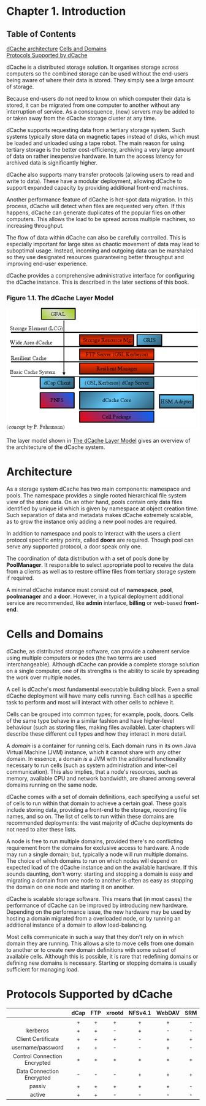 Chapter 1. Introduction
=======================

Table of Contents
------------------

[dCache architecture](#architecture)
[Cells and Domains](#cells-and-domains)  
[Protocols Supported by dCache](#protocols-supported-by-dcache)

dCache is a distributed storage solution. It organises storage across computers so the combined storage can be used without the end-users being aware of where their data is stored. They simply see a large amount of storage.

Because end-users do not need to know on which computer their data is stored, it can be migrated from one computer to another without any interruption of service. As a consequence, (new) servers may be added to or taken away from the dCache storage cluster at any time.

dCache supports requesting data from a tertiary storage system. Such systems typically store data on magnetic tapes instead of disks, which must be loaded and unloaded using a tape robot. The main reason for using tertiary storage is the better cost-efficiency, archiving a very large amount of data on rather inexpensive hardware. In turn the access latency for archived data is significantly higher.

dCache also supports many transfer protocols (allowing users to read and write to data). These have a modular deployment, allowing dCache to support expanded capacity by providing additional front-end machines.

Another performance feature of dCache is hot-spot data migration. In this process, dCache will detect when files are requested very often. If this happens, dCache can generate duplicates of the popular files on other computers. This allows the load to be spread across multiple machines, so increasing throughput.

The flow of data within dCache can also be carefully controlled. This is especially important for large sites as chaotic movement of data may lead to suboptimal usage. Instead, incoming and outgoing data can be marshaled so they use designated resources guaranteeing better throughput and improving end-user experience.

dCache provides a comprehensive administrative interface for configuring the dCache instance. This is described in the later sections of this book.  

### Figure 1.1. The dCache Layer Model

![The dCache Layer Model](layer_model.jpg "The dCache Layer Model")

The layer model shown in [The dCache Layer Model] gives an overview of the architecture of the dCache system.

Architecture
============

As a storage system dCache has two main components: namespace and pools. The namespace provides a single rooted hierarchical file system view of the store data. On an other hand, pools contain only data files identified by unique id which is given by namespace at object creation time. Such separation of data and metadata makes dCache extremely scalable, as to grow the instance only adding a new pool nodes are required.

In addition to namespace and pools to interact with the users a client protocol specific entry points, called **doors** are required. Though pool can serve any supported protocol, a door speak only one.

The coordination of data distribution with a set of pools done by **PoolManager**. It responsible to select appropriate pool to receive the data from a clients as well as to restore offline files from tertiary storage system if required.

A minimal dCache instance must consist out of **namespace**, **pool**, **poolmanager** and a **door**. However, in a typical deployment additional service are recommended, like **admin** interface, **billing** or web-based **front-end**.

Cells and Domains
=================

dCache, as distributed storage software, can provide a coherent service using multiple computers or nodes (the two terms are used interchangeable). Although dCache can provide a complete storage solution on a single computer, one of its strengths is the ability to scale by spreading the work over multiple nodes.

A cell is dCache's most fundamental executable building block. Even a small dCache deployment will have many cells running. Each cell has a specific task to perform and most will interact with other cells to achieve it.

Cells can be grouped into common types; for example, pools, doors. Cells of the same type behave in a similar fashion and have higher-level behaviour (such as storing files, making files available). Later chapters will describe these different cell types and how they interact in more detail.

A *domain* is a container for running cells. Each domain runs in its own Java Virtual Machine (JVM) instance, which it cannot share with any other domain. In essence, a domain *is* a JVM with the additional functionality necessary to run cells (such as system administration and inter-cell communication). This also implies, that a node's resources, such as memory, available CPU and network bandwidth, are shared among several domains running on the same node.

dCache comes with a set of domain definitions, each specifying a useful set of cells to run within that domain to achieve a certain goal. These goals include storing data, providing a front-end to the storage, recording file names, and so on. The list of cells to run within these domains are recommended deployments: the vast majority of dCache deployments do not need to alter these lists.

A node is free to run multiple domains, provided there's no conflicting requirement from the domains for exclusive access to hardware. A node may run a single domain; but, typically a node will run multiple domains. The choice of which domains to run on which nodes will depend on expected load of the dCache instance and on the available hardware. If this sounds daunting, don't worry: starting and stopping a domain is easy and migrating a domain from one node to another is often as easy as stopping the domain on one node and starting it on another.

dCache is scalable storage software. This means that (in most cases) the performance of dCache can be improved by introducing new hardware. Depending on the performance issue, the new hardware may be used by hosting a domain migrated from a overloaded node, or by running an additional instance of a domain to allow load-balancing.

Most cells communicate in such a way that they don't rely on in which domain they are running. This allows a site to move cells from one domain to another or to create new domain definitions with some subset of available cells. Although this is possible, it is rare that redefining domains or defining new domains is necessary. Starting or stopping domains is usually sufficient for managing load.

Protocols Supported by dCache
=============================

|                              |dCap  |FTP   |xrootd|NFSv4.1| WebDAV | SRM |
|:----------------------------:|:----:|:----:|:----:|:-----:|:------:|:---:|
|                              | +    | +    | +    | +     | +      | -   |
| kerberos                     | +    | +    | -    | +     | -      | -   |
| Client Certificate           | +    | +    | +    | -     | +      | +   |
| username/password            | +    | +    | -    | -     | +      | -   |
| Control Connection Encrypted | +    | +    | +    | +     | +      | +   |
| Data Connection Encrypted    | -    | -    | -    | +     | +      | +   |
| passiv                       | +    | +    | +    | +     | +      | -   |
| active                       | +    | +    | -    | -     | -      | -   |

  [The dCache Layer Model]: images/test2.svg
  [figure\_title]: #fig-intro-layer-model
